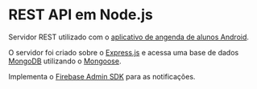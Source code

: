 # REST API em Node.js

Servidor REST utilizado com o [aplicativo de angenda de alunos Android](https://github.com/destroyer07/AgendaAndroidTest).

O servidor foi criado sobre o [Express.js](https://expressjs.com/) e acessa uma base de dados [MongoDB](https://www.mongodb.com/) utilizando o [Mongoose](http://mongoosejs.com/).

Implementa o [Firebase Admin SDK](https://firebase.google.com/docs/admin/setup) para as notificações.
